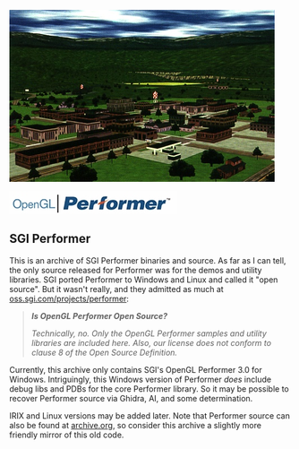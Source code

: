 
![Performer Town](performer-town.jpg)

![SGI Performer Logo](oglperformer.jpg)

## SGI Performer

This is an archive of SGI Performer binaries and source.  As far as I can tell, the only source released for Performer was for the demos and utility libraries.  SGI ported Performer to Windows and Linux and called it "open source". But it wasn't really, and they admitted as much at [oss.sgi.com/projects/performer](https://web.archive.org/web/20010515070700/http://oss.sgi.com/projects/performer/):

>***Is OpenGL Performer Open Source?***
>
>*Technically, no. Only the OpenGL Performer samples and utility libraries are included here. Also, our license does not conform to clause 8 of the Open Source Definition.*

Currently, this archive only contains SGI's OpenGL Performer 3.0 for Windows.  Intriguingly, this Windows version of Performer *does* include debug libs and PDBs for the core Performer library.  So it may be possible to recover Performer source via Ghidra, AI, and some determination.

IRIX and Linux versions may be added later.  Note that Performer source can also be found at [archive.org](https://web.archive.org/web/20171010104701/http://oss.sgi.com/cgi-bin/cvsweb.cgi/performer/), so consider this archive a slightly more friendly mirror of this old code.



